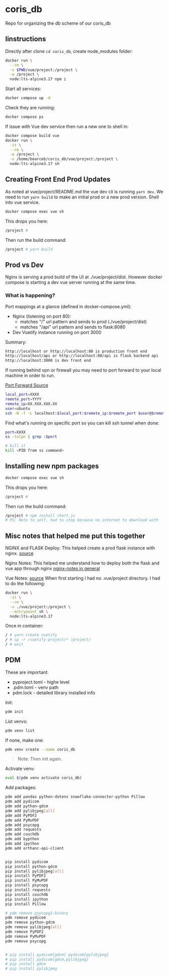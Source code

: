 # coris_db
Repo for organizing the db scheme of our coris_db


## Iinstructions
Directly after clone ```cd coris_db```, create node_modules folder:

```bash
docker run \
  --rm \
  -v $PWD/vue/project:/project \
  -w /project \
  node:lts-alpine3.17 npm i
```

Start all services:
```bash
docker compose up -d
```

Check they are running:
```bash
docker compose ps
```

If issue with Vue dev service then run a new one to shell in:
```bash
docker compose build vue
docker run \
  -it \
  --rm \
  -w /project \
  -v /home/bearceb/coris_db/vue/project:/project \
  node:lts-alpine3.17 sh
```

## Creating Front End Prod Updates
As noted at vue/project/README.md the vue dev cli is running ```yarn dev```. We need to run ```yarn build``` to make an initial prod or a new prod version. Shell into vue service.

```bash
docker compose exec vue sh
```
This drops you here:
```bash
/project #
```
Then run the build command:
```bash
/project # yarn build
```


## Prod vs Dev
Nginx is serving a prod build of the UI at ./vue/project/dist. However docker compose is starting a dev vue server running at the same time.

### What is happening?
Port mappings at a glance (defined in docker-compose.yml):
* Nginx (listening on port 80):
  - matches "/" url pattern and sends to prod (./vue/project/dist)
  - matches "/api" url pattern and sends to flask:8080
* Dev Vuetify instance running on port 3000

Summary:
```bash
http://localhost or http://localhost:80 is production front end
http://localhost/api or http://localhost:80/api is flask backend api
http://localhost:3000 is dev front end
```

If running behind vpn or firewall you may need to port forward to your local machine in order to run.

[Port Forward Source](https://ljvmiranda921.github.io/notebook/2018/01/31/running-a-jupyter-notebook/)
```bash
local_port=XXXX
remote_port=YYYY
remote_ip=XX.XXX.XXX.XX
user=ubuntu
ssh -N -f -L localhost:$local_port:$remote_ip:$remote_port $user@$remote_ip
```
Find what's running on specific port so you can kill ssh tunnel when done:
```bash
port=XXXX
ss -tulpn | grep :$port

# kill it
kill <PID from ss command>
```

## Installing new npm packages
```bash
docker compose exec vue sh
```
This drops you here:
```bash
/project #
```
Then run the build command:
```bash
/project # npm install chart.js
# PS: Note to self, had to stop because no internet to download with
```





## Misc notes that helped me put this together
NGINX and FLASK Deploy:
This helped create a prod flask instance with nginx.
[source](https://dev.to/herbzhao/my-docker-learning-journey-edh)

Nginx Notes:
This helped me understand how to deploy both the flask and vue app through nginx
[nginx-notes in general](https://www.plesk.com/blog/various/nginx-configuration-guide/#:~:text=What%20is%20the%20Http%20Block,etc%2Fnginx%2Fnginx.conf)

Vue Notes:
[source](https://vuetifyjs.com/en/getting-started/installation/)
When first starting I had no .vue/project directory. I had to do the following:
```bash
docker run \
  -it \
  --rm \
  -v ./vue/project:/project \
  --entrypoint sh \
  node:lts-alpine3.17
```

Once in container:
```bash
/ # yarn create vuetify
/ # cp -r /vuetify-project/* /project/
/ # exit
```

## PDM

These are important:
* pyproject.toml - highe level
* .pdm.toml - venv path
* pdm.lock - detailed library installed info

Init:
```bash
pdm init
```

List venvs:
```bash
pdm venv list
```

If none, make one:
```bash
pdm venv create --name coris_db
```

> Note: Then init again.

Activate venv:
```bash
eval $(pdm venv activate coris_db)
```

Add packages:
```bash
pdm add pandas python-dotenv snowflake-connector-python Pillow
pdm add pydicom
pdm add python-gdcm
pdm add pylibjpeg[all]
pdm add PyPDF2
pdm add PyMuPDF
pdm add psycopg
pdm add requests
pdm add couchdb
pdm add bypthon
pdm add ipython
pdm add orthanc-api-client


pip install pydicom
pip install python-gdcm
pip install pylibjpeg[all]
pip install PyPDF2
pip install PyMuPDF
pip install psycopg
pip install requests
pip install couchdb
pip install ipython
pip install Pillow

# pdm remove psycopg2-binary
pdm remove pydicom
pdm remove python-gdcm
pdm remove pylibjpeg[all]
pdm remove PyPDF2
pdm remove PyMuPDF
pdm remove psycopg


# pip install pydicom[gdcm] pydicom[pylibjpeg]
# pip install pydicom[gdcm,pylibjpeg]
# pip install gdcm
# pip install pylibjpeg
```